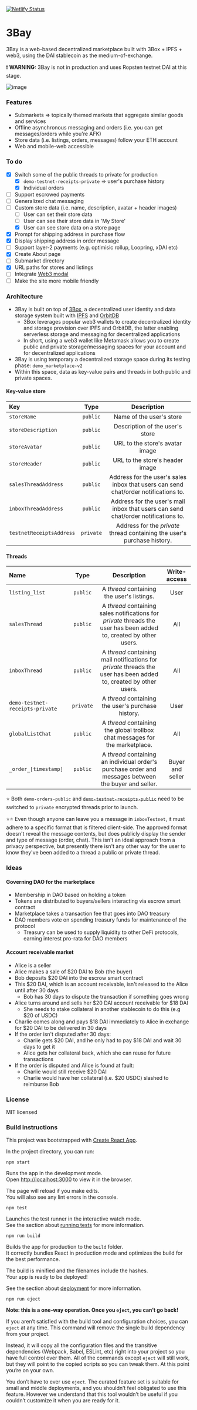[![Netlify Status](https://api.netlify.com/api/v1/badges/4cfbbdc3-e5aa-4187-aaa0-dedd5bd8c6c9/deploy-status)](https://app.netlify.com/sites/blissful-volhard-ce0075/deploys)

# 3Bay

3Bay is a web-based decentralized marketplace built with 3Box + IPFS + web3, using the DAI stablecoin as the medium-of-exchange.

❗️ **WARNING:** 3Bay is not in production and uses Ropsten testnet DAI at this stage.

![image](https://user-images.githubusercontent.com/3887694/97576253-a514e480-1a39-11eb-9f49-dfb8e66e74ab.png)

### Features

- Submarkets => topically themed markets that aggregate similar goods and services
- Offline asynchronous messaging and orders (i.e. you can get messages/orders while you're AFK)
- Store data (i.e. listings, orders, messages) follow your ETH account
- Web and mobile-web accessible

### To do

- [x] Switch some of the public threads to private for production
  - [x] `demo-testnet-receipts-private` => user's purchase history
  - [x] Individual orders
- [ ] Support escrowed payments
- [ ] Generalized chat messaging
- [ ] Custom store data (i.e. name, description, avatar + header images)
  - [ ] User can set their store data
  - [ ] User can see their store data in 'My Store'
  - [x] User can see store data on a store page
- [x] Prompt for shipping address in purchase flow
- [x] Display shipping address in order message
- [ ] Support layer-2 payments (e.g. optimisic rollup, Loopring, xDAI etc)
- [x] Create About page
- [ ] Submarket directory
- [x] URL paths for stores and listings
- [ ] Integrate [Web3 modal](https://github.com/Web3Modal/web3modal)
- [ ] Make the site more mobile friendly

### Architecture

- 3Bay is built on top of [3Box](https://3box.io), a decentralized user identity and data storage system built with [IPFS](https://ipfs.io/) and [OrbitDB](https://github.com/orbitdb/orbit-db)
  - 3Box leverages popular web3 wallets to create decentralized identity and storage provision over IPFS and OrbitDB, the latter enabling serverless storage and messaging for decentralized applications
  - In short, using a web3 wallet like Metamask allows you to create public and private storage/messaging spaces for your account and for decentralized applications
- 3Bay is using temporary a decentralized storage space during its testing phase: `demo_marketplace-v2`
- Within this space, data as key-value pairs and threads in both public and private spaces.

#### Key-value store

| Key                      |   Type    |                                     Description                                     |
| :----------------------- | :-------: | :---------------------------------------------------------------------------------: |
| `storeName`              | `public`  |                              Name of the user's store                               |
| `storeDescription`       | `public`  |                           Description of the user's store                           |
| `storeAvatar`            | `public`  |                           URL to the store's avatar image                           |
| `storeHeader`            | `public`  |                           URL to the store's header image                           |
| `salesThreadAddress`     | `public`  | Address for the user's sales inbox that users can send chat/order notifications to. |
| `inboxThreadAddress`     | `public`  | Address for the user's mail inbox that users can send chat/order notifications to.  |
| `testnetReceiptsAddress` | `private` |      Address for the _private_ thread containing the user's purchase history.       |

#### Threads

| Name                            |   Type    |                                                     Description                                                     |   Write-access   |
| :------------------------------ | :-------: | :-----------------------------------------------------------------------------------------------------------------: | :--------------: |
| `listing_list`                  | `public`  |                                     A _thread_ containing the user's listings.                                      |       User       |
| `salesThread`                   | `public`  | A _thread_ containing sales notifications for _private_ threads the user has been added to, created by other users. |       All        |
| `inboxThread`                   | `public`  | A _thread_ containing mail notifications for _private_ threads the user has been added to, created by other users.  |       All        |
| `demo-testnet-receipts-private` | `private` |                                 A _thread_ containing the user's purchase history.                                  |       User       |
| `globalListChat`                | `public`  |                    A _thread_ containing the global trollbox chat messages for the marketplace.                     |       All        |
| `_order_[timestamp]`            | `public`  |        A _thread_ containing an individual order's purchase order and messages between the buyer and seller.        | Buyer and seller |

⭐️ Both `demo-orders-public` and <s>`demo-testnet-receipts-public`</s> need to be switched to `private` encrypted threads prior to launch.

⭐️⭐️ Even though anyone can leave you a message in `inboxTestnet`, it must adhere to a specific format that is filtered client-side. The approved format doesn't reveal the message contents, but does publicly display the sender and type of message (order, chat). This isn't an ideal approach from a privacy perspective, but presently there isn't any other way for the user to know they've been added to a thread a public or private thread.

### Ideas

#### Governing DAO for the marketplace

- Membership in DAO based on holding a token
- Tokens are distributed to buyers/sellers interacting via escrow smart contract
- Marketplace takes a transaction fee that goes into DAO treasury
- DAO members vote on spending treasury funds for maintenance of the protocol
  - Treasury can be used to supply liquidity to other DeFi protocols, earning interest pro-rata for DAO members

#### Account receivable market

- Alice is a seller
- Alice makes a sale of \$20 DAI to Bob (the buyer)
- Bob deposits \$20 DAI into the escrow smart contract
- This \$20 DAI, which is an account receivable, isn't released to the Alice until after 30 days
  - Bob has 30 days to dispute the transaction if something goes wrong
- Alice turns around and sells her $20 DAI account receivable for $18 DAI
  - She needs to stake collateral in another stablecoin to do this (e.g \$20 of USDC)
- Charlie comes along and pays $18 DAI immediately to Alice in exchange for $20 DAI to be delivered in 30 days
- If the order isn't disputed after 30 days:
  - Charlie gets $20 DAI, and he only had to pay $18 DAI and wait 30 days to get it
  - Alice gets her collateral back, which she can reuse for future transactions
- If the order is disputed and Alice is found at fault:
  - Charlie would still receive \$20 DAI
  - Charlie would have her collateral (i.e. \$20 USDC) slashed to reimburse Bob

### License

MIT licensed

### Build instructions

This project was bootstrapped with [Create React App](https://github.com/facebook/create-react-app).

In the project directory, you can run:

`npm start`

Runs the app in the development mode.<br />
Open [http://localhost:3000](http://localhost:3000) to view it in the browser.

The page will reload if you make edits.<br />
You will also see any lint errors in the console.

`npm test`

Launches the test runner in the interactive watch mode.<br />
See the section about [running tests](https://facebook.github.io/create-react-app/docs/running-tests) for more information.

`npm run build`

Builds the app for production to the `build` folder.<br />
It correctly bundles React in production mode and optimizes the build for the best performance.

The build is minified and the filenames include the hashes.<br />
Your app is ready to be deployed!

See the section about [deployment](https://facebook.github.io/create-react-app/docs/deployment) for more information.

`npm run eject`

**Note: this is a one-way operation. Once you `eject`, you can’t go back!**

If you aren’t satisfied with the build tool and configuration choices, you can `eject` at any time. This command will remove the single build dependency from your project.

Instead, it will copy all the configuration files and the transitive dependencies (Webpack, Babel, ESLint, etc) right into your project so you have full control over them. All of the commands except `eject` will still work, but they will point to the copied scripts so you can tweak them. At this point you’re on your own.

You don’t have to ever use `eject`. The curated feature set is suitable for small and middle deployments, and you shouldn’t feel obligated to use this feature. However we understand that this tool wouldn’t be useful if you couldn’t customize it when you are ready for it.
